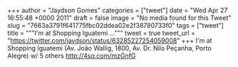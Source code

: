 
+++
author = "Jaydson Gomes"
categories = ["tweet"]
date = "Wed Apr 27 16:55:48 +0000 2011"
draft = false
image = "No media found for this Tweet"
slug = "7663a3791f641775fbc02ddea02e2f38780733f0"
tags = ["tweet"]
title = """I'm at Shopping Iguatemi ..."""
tweet = true
tweet_url = "https://twitter.com/jaydson/status/63285227254059008"
+++
I'm at Shopping Iguatemi (Av. João Wallig, 1800, Av. Dr. Nilo Peçanha, Porto Alegre) w/ 5 others http://4sq.com/mzGnfG
